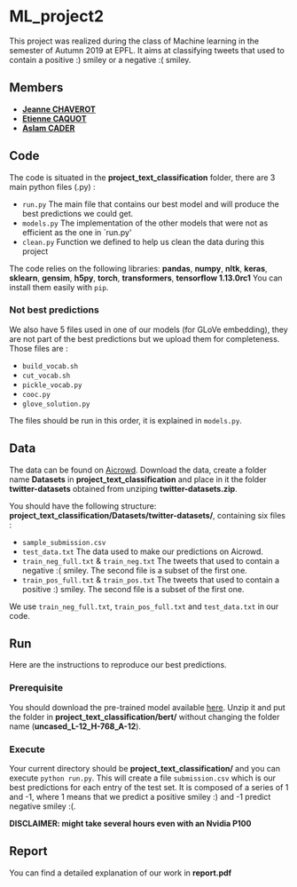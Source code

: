 # ML_project2
This project was realized during the class of Machine learning in the semester of Autumn 2019 at EPFL. It aims at classifying tweets that used to contain a positive :) smiley or a negative :( smiley.

## Members
* [**Jeanne CHAVEROT**](jeanne.chaverot@epfl.ch)
* [**Etienne CAQUOT**](etienne.caquot@epfl.ch)
* [**Aslam CADER**](aslam.cader@epfl.ch)

## Code
The code is situated in the __project_text_classification__ folder, there are 3 main python files (.py) :
- `run.py` The main file that contains our best model and will produce the best predictions we could get.
- `models.py` The implementation of the other models that were not as efficient as the one in `run.py'
- `clean.py` Function we defined to help us clean the data during this project

The code relies on the following libraries: **pandas**, **numpy**, **nltk**, **keras**, **sklearn**, **gensim**, **h5py**, **torch**, **transformers**, **tensorflow 1.13.0rc1** You can install them easily with `pip`.

### Not best predictions
We also have 5 files used in one of our models (for GLoVe embedding), they are not part of the best predictions but we upload them for completeness. Those files are :
- `build_vocab.sh`
- `cut_vocab.sh`
- `pickle_vocab.py`
- `cooc.py`
- `glove_solution.py`

The files should be run in this order, it is explained in `models.py`.

## Data
The data can be found on [Aicrowd](https://www.aicrowd.com/challenges/epfl-ml-text-classification-2019/dataset_files).
Download the data, create a folder name __Datasets__ in __project_text_classification__ and place in it the folder __twitter-datasets__ obtained from unziping __twitter-datasets.zip__.

You should have the following structure: __project_text_classification/Datasets/twitter-datasets/__, containing six files :
- `sample_submission.csv`
- `test_data.txt` The data used to make our predictions on Aicrowd.
- `train_neg_full.txt` & `train_neg.txt` The tweets that used to contain a negative :( smiley. The second file is a subset of the first one.
- `train_pos_full.txt` & `train_pos.txt` The tweets that used to contain a positive :) smiley. The second file is a subset of the first one.

We use `train_neg_full.txt`, `train_pos_full.txt` and `test_data.txt` in our code.

## Run
Here are the instructions to reproduce our best predictions.

### Prerequisite
You should download the pre-trained model available [here](https://storage.googleapis.com/bert_models/2018_10_18/uncased_L-12_H-768_A-12.zip). Unzip it and put the folder in __project_text_classification/bert/__ without changing the folder name (__uncased_L-12_H-768_A-12__).

### Execute
Your current directory should be __project_text_classification/__ and you can execute `python run.py`. This will create a file `submission.csv` which is our best predictions for each entry of the test set. It is composed of a series of 1 and -1, where 1 means that we predict a positive smiley :) and -1 predict negative smiley :(.

**DISCLAIMER: might take several hours even with an Nvidia P100**

## Report
You can find a detailed explanation of our work in **report.pdf**
